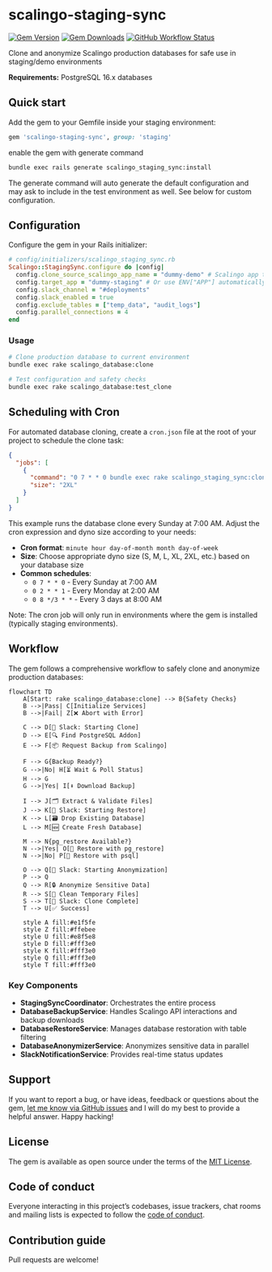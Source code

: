 # scalingo-staging-sync

[![Gem Version](https://img.shields.io/gem/v/scalingo-staging-sync)](https://rubygems.org/gems/scalingo-staging-sync)
[![Gem Downloads](https://img.shields.io/gem/dt/scalingo-staging-sync)](https://www.ruby-toolbox.com/projects/scalingo-staging-sync)
[![GitHub Workflow Status](https://img.shields.io/github/actions/workflow/status/navidemad/scalingo-staging-sync/ci.yml)](https://github.com/navidemad/scalingo-staging-sync/actions/workflows/ci.yml)

Clone and anonymize Scalingo production databases for safe use in staging/demo environments

**Requirements:** PostgreSQL 16.x databases

## Quick start

Add the gem to your Gemfile inside your staging environment:
```ruby
gem 'scalingo-staging-sync', group: 'staging'
```

enable the gem with generate command

```bash
bundle exec rails generate scalingo_staging_sync:install
```

The generate command will auto generate the default configuration and may ask to include in the test environment as well. See below for custom configuration.

## Configuration

Configure the gem in your Rails initializer:

```ruby
# config/initializers/scalingo_staging_sync.rb
Scalingo::StagingSync.configure do |config|
  config.clone_source_scalingo_app_name = "dummy-demo" # Scalingo app to clone from
  config.target_app = "dummy-staging" # Or use ENV["APP"] automatically
  config.slack_channel = "#deployments"
  config.slack_enabled = true
  config.exclude_tables = ["temp_data", "audit_logs"]
  config.parallel_connections = 4
end
```

### Usage

```bash
# Clone production database to current environment
bundle exec rake scalingo_database:clone

# Test configuration and safety checks
bundle exec rake scalingo_database:test_clone
```

## Scheduling with Cron

For automated database cloning, create a `cron.json` file at the root of your project to schedule the clone task:

```json
{
  "jobs": [
    {
      "command": "0 7 * * 0 bundle exec rake scalingo_staging_sync:clone",
      "size": "2XL"
    }
  ]
}
```

This example runs the database clone every Sunday at 7:00 AM. Adjust the cron expression and dyno size according to your needs:

- **Cron format**: `minute hour day-of-month month day-of-week`
- **Size**: Choose appropriate dyno size (S, M, L, XL, 2XL, etc.) based on your database size
- **Common schedules**:
  - `0 7 * * 0` - Every Sunday at 7:00 AM
  - `0 2 * * 1` - Every Monday at 2:00 AM  
  - `0 8 */3 * *` - Every 3 days at 8:00 AM

Note: The cron job will only run in environments where the gem is installed (typically staging environments).

## Workflow

The gem follows a comprehensive workflow to safely clone and anonymize production databases:

```mermaid
flowchart TD
    A[Start: rake scalingo_database:clone] --> B{Safety Checks}
    B -->|Pass| C[Initialize Services]
    B -->|Fail| Z[❌ Abort with Error]
    
    C --> D[📢 Slack: Starting Clone]
    D --> E[🔍 Find PostgreSQL Addon]
    E --> F[📦 Request Backup from Scalingo]
    
    F --> G{Backup Ready?}
    G -->|No| H[⏳ Wait & Poll Status]
    H --> G
    G -->|Yes| I[⬇️ Download Backup]
    
    I --> J[🗂️ Extract & Validate Files]
    J --> K[📢 Slack: Starting Restore]
    K --> L[🗃️ Drop Existing Database]
    L --> M[🆕 Create Fresh Database]
    
    M --> N{pg_restore Available?}
    N -->|Yes| O[🔄 Restore with pg_restore]
    N -->|No| P[🔄 Restore with psql]
    
    O --> Q[📢 Slack: Starting Anonymization]
    P --> Q
    Q --> R[🔒 Anonymize Sensitive Data]
    R --> S[🧹 Clean Temporary Files]
    S --> T[📢 Slack: Clone Complete]
    T --> U[✅ Success]

    style A fill:#e1f5fe
    style Z fill:#ffebee
    style U fill:#e8f5e8
    style D fill:#fff3e0
    style K fill:#fff3e0
    style Q fill:#fff3e0
    style T fill:#fff3e0
```

### Key Components

- **StagingSyncCoordinator**: Orchestrates the entire process
- **DatabaseBackupService**: Handles Scalingo API interactions and backup downloads
- **DatabaseRestoreService**: Manages database restoration with table filtering
- **DatabaseAnonymizerService**: Anonymizes sensitive data in parallel
- **SlackNotificationService**: Provides real-time status updates

## Support

If you want to report a bug, or have ideas, feedback or questions about the gem, [let me know via GitHub issues](https://github.com/navidemad/scalingo-staging-sync/issues/new) and I will do my best to provide a helpful answer. Happy hacking!

## License

The gem is available as open source under the terms of the [MIT License](LICENSE.txt).

## Code of conduct

Everyone interacting in this project’s codebases, issue trackers, chat rooms and mailing lists is expected to follow the [code of conduct](CODE_OF_CONDUCT.md).

## Contribution guide

Pull requests are welcome!
